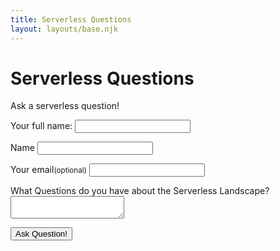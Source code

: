 ```yaml
---
title: Serverless Questions
layout: layouts/base.njk
---
```


# Serverless Questions

Ask a serverless question!

<form name="serverless-questions" netlify-honeypot="full-name" action="/thanks" netlify>
  <p class="honey">
    <label>Your full name: <input name="full-name"></label>
    <input type="hidden" name="tab" id="tab" value="2">
  </p>
  <p>
    <label for="name">Name</label>
    <input type="text" name="name" id="name">
  </p>
  <p>
    <label for="email">Your email<small>(optional)</small></label>
    <input type="email" name="email" id="email">
  </p>
  <p>
    <label for="questions">What Questions do you have about the Serverless Landscape?</label>
    <textarea name="questions" id="questions"></textarea>
  </p>
  <p>
    <button type="submit" class="button">Ask Question!</button>
  </p>
</form>
